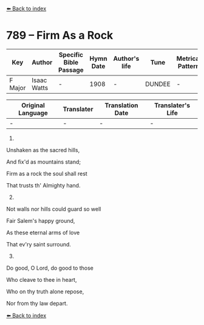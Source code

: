 [⬅️ Back to index](../README.md)

# 789 – Firm As a Rock

Key | Author   | Specific Bible Passage     |Hymn Date |Author's life |Tune |Metrical Pattern   |Composer/Source
-- | --------- | ---------------------------|----------|--------------|-----|-------------------|-------------  
F Major |Isaac Watts |- |1908 |- |DUNDEE |- |G. Franc

Original Language | Translater | Translation Date   | Translater's Life  
----------------- | --------- | --------------------|-------------     
\- |- |- |-




1.

Unshaken as the sacred hills,

And fix'd as mountains stand;

Firm as a rock the soul shall rest

That trusts th' Almighty hand.



2.

Not walls nor hills could guard so well

Fair Salem's happy ground,

As these eternal arms of love

That ev'ry saint surround.



3.

Do good, O Lord, do good to those

Who cleave to thee in heart,

Who on thy truth alone repose,

Nor from thy law depart.

[⬅️ Back to index](../README.md)
